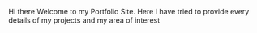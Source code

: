 Hi there
Welcome to my Portfolio Site. Here I have tried to provide every details of my projects and my area of interest